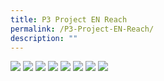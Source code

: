 ```yaml
---
title: P3 Project EN Reach
permalink: /P3-Project-EN-Reach/
description: ""
---
```

![](/images/20200707_070916.jpg)
![](/images/20200707_070938.jpg)
![](/images/20200707_071007.jpg)
![](/images/20200707_071038.jpg)
![](/images/20200707_071052.jpg)
![](/images/20200707_071133.jpg)
![](/images/20200707_072018.jpg)
![](/images/20200707_070900.jpg)